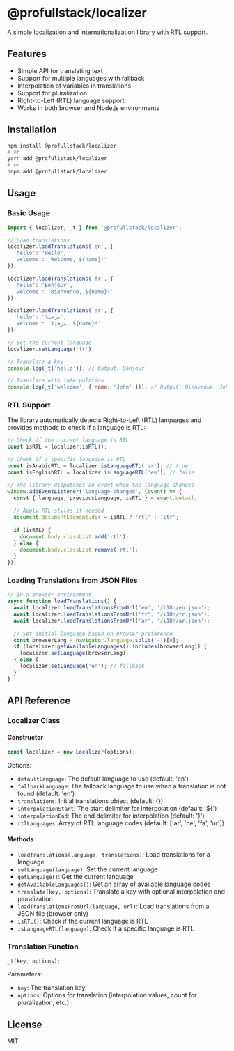 # @profullstack/localizer

A simple localization and internationalization library with RTL support.

## Features

- Simple API for translating text
- Support for multiple languages with fallback
- Interpolation of variables in translations
- Support for pluralization
- Right-to-Left (RTL) language support
- Works in both browser and Node.js environments

## Installation

```bash
npm install @profullstack/localizer
# or
yarn add @profullstack/localizer
# or
pnpm add @profullstack/localizer
```

## Usage

### Basic Usage

```javascript
import { localizer, _t } from '@profullstack/localizer';

// Load translations
localizer.loadTranslations('en', {
  'hello': 'Hello',
  'welcome': 'Welcome, ${name}!'
});

localizer.loadTranslations('fr', {
  'hello': 'Bonjour',
  'welcome': 'Bienvenue, ${name}!'
});

localizer.loadTranslations('ar', {
  'hello': 'مرحبا',
  'welcome': 'مرحبًا، ${name}!'
});

// Set the current language
localizer.setLanguage('fr');

// Translate a key
console.log(_t('hello')); // Output: Bonjour

// Translate with interpolation
console.log(_t('welcome', { name: 'John' })); // Output: Bienvenue, John!
```

### RTL Support

The library automatically detects Right-to-Left (RTL) languages and provides methods to check if a language is RTL:

```javascript
// Check if the current language is RTL
const isRTL = localizer.isRTL();

// Check if a specific language is RTL
const isArabicRTL = localizer.isLanguageRTL('ar'); // true
const isEnglishRTL = localizer.isLanguageRTL('en'); // false

// The library dispatches an event when the language changes
window.addEventListener('language-changed', (event) => {
  const { language, previousLanguage, isRTL } = event.detail;
  
  // Apply RTL styles if needed
  document.documentElement.dir = isRTL ? 'rtl' : 'ltr';
  
  if (isRTL) {
    document.body.classList.add('rtl');
  } else {
    document.body.classList.remove('rtl');
  }
});
```

### Loading Translations from JSON Files

```javascript
// In a browser environment
async function loadTranslations() {
  await localizer.loadTranslationsFromUrl('en', '/i18n/en.json');
  await localizer.loadTranslationsFromUrl('fr', '/i18n/fr.json');
  await localizer.loadTranslationsFromUrl('ar', '/i18n/ar.json');
  
  // Set initial language based on browser preference
  const browserLang = navigator.language.split('-')[0];
  if (localizer.getAvailableLanguages().includes(browserLang)) {
    localizer.setLanguage(browserLang);
  } else {
    localizer.setLanguage('en'); // fallback
  }
}
```

## API Reference

### Localizer Class

#### Constructor

```javascript
const localizer = new Localizer(options);
```

Options:
- `defaultLanguage`: The default language to use (default: 'en')
- `fallbackLanguage`: The fallback language to use when a translation is not found (default: 'en')
- `translations`: Initial translations object (default: {})
- `interpolationStart`: The start delimiter for interpolation (default: '${')
- `interpolationEnd`: The end delimiter for interpolation (default: '}')
- `rtlLanguages`: Array of RTL language codes (default: ['ar', 'he', 'fa', 'ur'])

#### Methods

- `loadTranslations(language, translations)`: Load translations for a language
- `setLanguage(language)`: Set the current language
- `getLanguage()`: Get the current language
- `getAvailableLanguages()`: Get an array of available language codes
- `translate(key, options)`: Translate a key with optional interpolation and pluralization
- `loadTranslationsFromUrl(language, url)`: Load translations from a JSON file (browser only)
- `isRTL()`: Check if the current language is RTL
- `isLanguageRTL(language)`: Check if a specific language is RTL

### Translation Function

```javascript
_t(key, options);
```

Parameters:
- `key`: The translation key
- `options`: Options for translation (interpolation values, count for pluralization, etc.)

## License

MIT